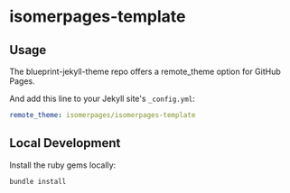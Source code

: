 # isomerpages-template

## Usage

The blueprint-jekyll-theme repo offers a remote_theme option for GitHub Pages.

And add this line to your Jekyll site's `_config.yml`:

```yaml
remote_theme: isomerpages/isomerpages-template
```

## Local Development

Install the ruby gems locally:
```bash
bundle install
```



